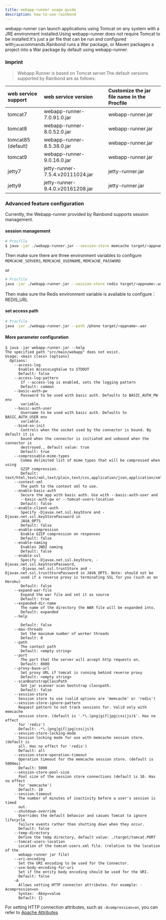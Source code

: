 ```yaml
---
title: webapp-runner usage guide
description: how-to-use-rainbond
---
```


webapp-runner can launch applications using Tomcat on any system with a JRE environment installed.Using webapp-runner does not require Tomcat to be installed.It's just a jar file that can be run and configured with`java`commands.Rainbond runs a War package, or Maven packages a project into a War package by default using webapp-runner.

### Imprint

> Webapp Runner is based on Tomcat server.The default versions supported by Rainbond are as follows:

| web service support | web service version              | Customize the jar file name in the Procfile |
|:------------------- |:-------------------------------- |:------------------------------------------- |
| tomcat7             | webapp-runner-7.0.91.0.jar       | webapp-runner.jar                           |
| tomcat8             | webapp-runner-8.0.52.0.jar       | webapp-runner.jar                           |
| tomcat85 (default)  | webapp-runner-8.5.38.0.jar       | webapp-runner.jar                           |
| tomcat9             | webapp-runner-9.0.16.0.jar       | webapp-runner.jar                           |
| jetty7              | jetty-runner-7.5.4.v20111024.jar | jetty-runner.jar                            |
| jetty9              | jetty-runner-9.4.0.v20161208.jar | jetty-runner.jar                            |

### Advanced feature configuration

Currently, the Webapp-runner provided by Rainbond supports session management.

#### session management

```bash
# Procfile
$ java -jar ./webapp-runner.jar --session-store memcache target/<appname>.war
```

Then make sure there are three environment variables to configure `MEMCACHE_SERVERS`, `MEMCACHE_USERNAME`, `MEMCACHE_PASSWORD`

or

```bash
# Procfile
java -jar ./webapp-runner.jar --session-store redis target/<appname>.war
```

Then make sure the Redis environment variable is available to configure：REDIS_URL

#### set access path

```bash
# Procfile
java -jar ./webapp-runner.jar --path /phone target/<appname>.war
```

#### More parameter configuration

```
$ java -jar webapp-runner.jar --help
The specified path "src/main/webapp" does not exist.
Usage: <main class> [options]
  Options:
    --access-log
      Enables AccessLogValue to STDOUT
      Default: false
    --access-log-pattern
       If --access-log is enabled, sets the logging pattern
       Default: common
    --basic-auth-pw
       Password to be used with basic auth. Defaults to BASIC_AUTH_PW env
       variable.
    --basic-auth-user
       Username to be used with basic auth. Defaults to BASIC_AUTH_USER env
       variable.
    --bind-on-init
       Controls when the socket used by the connector is bound. By default it is
       bound when the connector is initiated and unbound when the connector is
       destroyed., default value: true
       Default: true
    --compressable-mime-types
       Comma delimited list of mime types that will be compressed when using
       GZIP compression.
       Default: text/html,text/xml,text/plain,text/css,application/json,application/xml,text/javascript,application/javascript
    --context-xml
       The path to the context xml to use.
    --enable-basic-auth
       Secure the app with basic auth. Use with --basic-auth-user and
       --basic-auth-pw or --tomcat-users-location
       Default: false
    --enable-client-auth
       Specify -Djavax.net.ssl.keyStore and -Djavax.net.ssl.keyStorePassword in
       JAVA_OPTS
       Default: false
    --enable-compression
       Enable GZIP compression on responses
       Default: false
    --enable-naming
       Enables JNDI naming
       Default: false
    --enable-ssl
       Specify -Djavax.net.ssl.keyStore, -Djavax.net.ssl.keyStorePassword,
       -Djavax.net.ssl.trustStore and -Djavax.net.ssl.trustStorePassword in JAVA_OPTS. Note: should not be
       used if a reverse proxy is terminating SSL for you (such as on Heroku)
       Default: false
    --expand-war-file
       Expand the war file and set it as source
       Default: true
    --expanded-dir-name
       The name of the directory the WAR file will be expanded into.
       Default: expanded
    --help

       Default: false
    --max-threads
       Set the maximum number of worker threads
       Default: 0
    --path
       The context path
       Default: <empty string>
    --port
       The port that the server will accept http requests on.
       Default: 8080
    --proxy-base-url
       Set proxy URL if tomcat is running behind reverse proxy
       Default: <empty string>
    --scanBootstrapClassPath
       Set jar scanner scan bootstrap classpath.
       Default: false
    --session-store
      Session store to use (valid options are 'memcache' or 'redis')
    --session-store-ignore-pattern
      Request pattern to not track sessions for. Valid only with memcache
      session store. (default is '.*\.(png|gif|jpg|css|js)$'. Has no effect
      for 'redis')
      Default: .*\.(png|gif|jpg|css|js)$
    --session-store-locking-mode
      Session locking mode for use with memcache session store. (default is
      all. Has no effect for 'redis')
      Default: all
    --session-store-operation-timeout
      Operation timeout for the memcache session store. (default is 5000ms)
      Default: 5000
    --session-store-pool-size
      Pool size of the session store connections (default is 10. Has no effect
      for 'memcache')
      Default: 10
    --session-timeout
      The number of minutes of inactivity before a user's session is timed
      out.
    --shutdown-override
      Overrides the default behavior and casues Tomcat to ignore lifecycle
      failure events rather than shutting down when they occur.
      Default: false
    --temp-directory
      Define the temp directory, default value: ./target/tomcat.PORT
    --tomcat-users-location
      Location of the tomcat-users.xml file. (relative to the location of the
      webapp-runner jar file)
    --uri-encoding
      Set the URI encoding to be used for the Connector.
    --use-body-encoding-for-uri
      Set if the entity body encoding should be used for the URI.
      Default: false
    -A
      Allows setting HTTP connector attributes. For example: -Acompression=on
      Syntax: -Akey=value
      Default: {}
```

For setting HTTP connection attributes, such as `-Acompression=on`, you can refer to [Apache Attributes](https://tomcat.apache.org/tomcat-8.5-doc/config/http.html)
